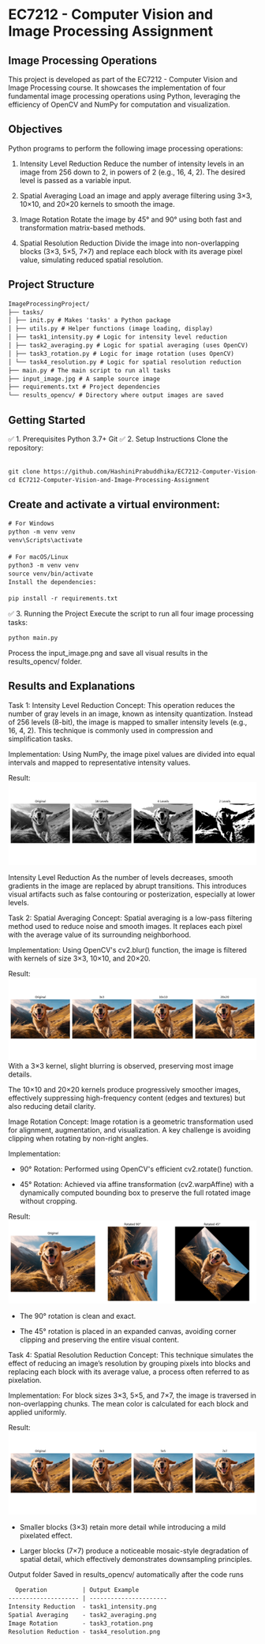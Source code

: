 # EC7212 - Computer Vision and Image Processing Assignment
## Image Processing Operations

This project is developed as part of the EC7212 - Computer Vision and Image Processing course. It showcases the implementation of four fundamental image processing operations using Python, leveraging the efficiency of OpenCV and NumPy for computation and visualization.

## Objectives
Python programs to perform the following image processing operations:

1. Intensity Level Reduction
Reduce the number of intensity levels in an image from 256 down to 2, in powers of 2 (e.g., 16, 4, 2). The desired level is passed as a variable input.

2. Spatial Averaging
Load an image and apply average filtering using 3×3, 10×10, and 20×20 kernels to smooth the image.

3. Image Rotation
Rotate the image by 45° and 90° using both fast and transformation matrix-based methods.

4. Spatial Resolution Reduction
Divide the image into non-overlapping blocks (3×3, 5×5, 7×7) and replace each block with its average pixel value, simulating reduced spatial resolution.

## Project Structure
```xml
ImageProcessingProject/
├── tasks/
│ ├── init.py # Makes 'tasks' a Python package
│ ├── utils.py # Helper functions (image loading, display)
│ ├── task1_intensity.py # Logic for intensity level reduction
│ ├── task2_averaging.py # Logic for spatial averaging (uses OpenCV)
│ ├── task3_rotation.py # Logic for image rotation (uses OpenCV)
│ └── task4_resolution.py # Logic for spatial resolution reduction
├── main.py # The main script to run all tasks
├── input_image.jpg # A sample source image
├── requirements.txt # Project dependencies
└── results_opencv/ # Directory where output images are saved
```

## Getting Started
✅ 1. Prerequisites
Python 3.7+
Git
✅ 2. Setup Instructions
Clone the repository:
```xml 

git clone https://github.com/HashiniPrabuddhika/EC7212-Computer-Vision-and-Image-Processing-Assignment.git
cd EC7212-Computer-Vision-and-Image-Processing-Assignment
```
## Create and activate a virtual environment:
```xml
# For Windows
python -m venv venv
venv\Scripts\activate

# For macOS/Linux
python3 -m venv venv
source venv/bin/activate
Install the dependencies:

pip install -r requirements.txt

```

✅ 3. Running the Project
Execute the script to run all four image processing tasks:
```xml
python main.py
```
Process the input_image.png and save all visual results in the results_opencv/ folder.

## Results and Explanations
Task 1: Intensity Level Reduction
Concept: This operation reduces the number of gray levels in an image, known as intensity quantization. Instead of 256 levels (8-bit), the image is mapped to smaller intensity levels (e.g., 16, 4, 2). This technique is commonly used in compression and simplification tasks.

Implementation: Using NumPy, the image pixel values are divided into equal intervals and mapped to representative intensity values.

Result: 
![Intensity Level Reduction](results_opencv/task1_intensity.png)

Intensity Level Reduction As the number of levels decreases, smooth gradients in the image are replaced by abrupt transitions. This introduces visual artifacts such as false contouring or posterization, especially at lower levels.

Task 2: Spatial Averaging
Concept: Spatial averaging is a low-pass filtering method used to reduce noise and smooth images. It replaces each pixel with the average value of its surrounding neighborhood.

Implementation: Using OpenCV's cv2.blur() function, the image is filtered with kernels of size 3×3, 10×10, and 20×20.

Result: 
![Spatial Averaging](results_opencv/task2_averaging.png)
With a 3×3 kernel, slight blurring is observed, preserving most image details.

The 10×10 and 20×20 kernels produce progressively smoother images, effectively suppressing high-frequency content (edges and textures) but also reducing detail clarity.

Image Rotation
Concept: Image rotation is a geometric transformation used for alignment, augmentation, and visualization. A key challenge is avoiding clipping when rotating by non-right angles.

Implementation:

- 90° Rotation: Performed using OpenCV's efficient cv2.rotate() function.

- 45° Rotation: Achieved via affine transformation (cv2.warpAffine) with a dynamically computed bounding box to preserve the full rotated image without cropping.

Result: 
![Image Rotation](results_opencv/task3_rotation.png)
- The 90° rotation is clean and exact.

- The 45° rotation is placed in an expanded canvas, avoiding corner clipping and preserving the entire visual content.

Task 4: Spatial Resolution Reduction
Concept: This technique simulates the effect of reducing an image’s resolution by grouping pixels into blocks and replacing each block with its average value, a process often referred to as pixelation.

Implementation: For block sizes 3×3, 5×5, and 7×7, the image is traversed in non-overlapping chunks. The mean color is calculated for each block and applied uniformly.

Result: 
![Spatial Resolution Reduction](results_opencv/task4_resolution.png)
- Smaller blocks (3×3) retain more detail while introducing a mild pixelated effect.

- Larger blocks (7×7) produce a noticeable mosaic-style degradation of spatial detail, which effectively demonstrates downsampling principles.

Output folder
Saved in results_opencv/ automatically after the code runs
```xml
  Operation          | Output Example      
-------------------- | ---------------------- 
Intensity Reduction  - task1_intensity.png  
Spatial Averaging    - task2_averaging.png  
Image Rotation       - task3_rotation.png  
Resolution Reduction - task4_resolution.png
```
